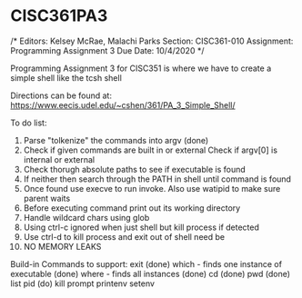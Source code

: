 # CISC361PA3

/*
Editors: Kelsey McRae, Malachi Parks
Section: CISC361-010
Assignment: Programming Assignment 3
Due Date: 10/4/2020
*/

Programming Assignment 3 for CISC351 is where we have to create a simple shell like the tcsh shell

Directions can be found at: https://www.eecis.udel.edu/~cshen/361/PA_3_Simple_Shell/


To do list:
1. Parse "tolkenize" the commands into argv (done)
2. Check if given commands are built in or external
	Check if argv[0] is internal or external
3. Check thorugh absolute paths to see if executable is found
4. If neither then search through the PATH in shell until command is found
5. Once found use execve to run invoke. Also use watipid to make sure parent waits
6. Before executing command print out its working directory
7. Handle wildcard chars using glob
8. Using ctrl-c ignored when just shell but kill process if detected
9. Use ctrl-d to kill process and exit out of shell need be
10. NO MEMORY LEAKS


Build-in Commands to support:
	exit (done)
	which - finds one instance of executable (done)
	where - finds all instances (done)
	cd (done)
	pwd (done)
	list
	pid (do)
	kill
	prompt
	printenv
	setenv
